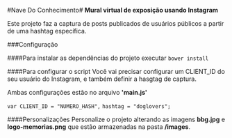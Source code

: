 #Nave Do Conhecimento#
**Mural virtual de exposição usando Instagram**

 Este projeto faz a captura de posts publicados de usuários públicos a partir de
uma hashtag específica.

###Configuração

####Para instalar as dependências do projeto
 executar `bower install`

####Para configurar o script
  Você vai precisar configurar um CLIENT_ID do seu usuário do Instagram,
  e também definir a hasgtag de captura.

  Ambas configurações estão no arquivo **'main.js'**

  `var CLIENT_ID = "NUMERO_HASH",`
  `hashtag = "doglovers";`

####Personalizações
 Personalize o projeto alterando as imagens **bbg.jpg** e **logo-memorias.png**
 que estão armazenadas na pasta **/images**.
